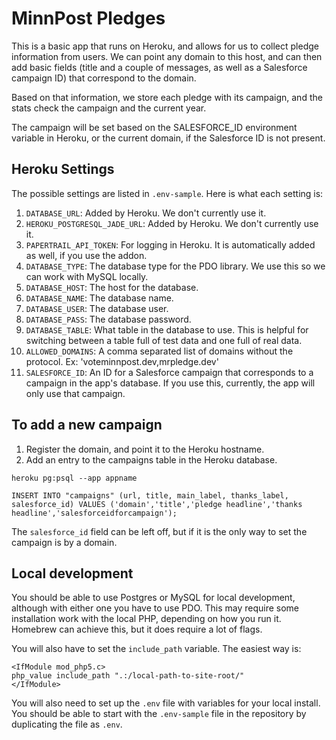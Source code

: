 # MinnPost Pledges

This is a basic app that runs on Heroku, and allows for us to collect pledge information from users. We can point any domain to this host, and can then add basic fields (title and a couple of messages, as well as a Salesforce campaign ID) that correspond to the domain.

Based on that information, we store each pledge with its campaign, and the stats check the campaign and the current year.

The campaign will be set based on the SALESFORCE_ID environment variable in Heroku, or the current domain, if the Salesforce ID is not present.

## Heroku Settings

The possible settings are listed in `.env-sample`. Here is what each setting is:

1. `DATABASE_URL`: Added by Heroku. We don't currently use it.
2. `HEROKU_POSTGRESQL_JADE_URL`: Added by Heroku. We don't currently use it.
3. `PAPERTRAIL_API_TOKEN`: For logging in Heroku. It is automatically added as well, if you use the addon.
4. `DATABASE_TYPE`: The database type for the PDO library. We use this so we can work with MySQL locally.
5. `DATABASE_HOST`: The host for the database.
6. `DATABASE_NAME`: The database name.
7. `DATABASE_USER`: The database user.
8. `DATABASE_PASS`: The database password.
9. `DATABASE_TABLE`: What table in the database to use. This is helpful for switching between a table full of test data and one full of real data.
10. `ALLOWED_DOMAINS`: A comma separated list of domains without the protocol. Ex: 'voteminnpost.dev,mrpledge.dev'
11. `SALESFORCE_ID`: An ID for a Salesforce campaign that corresponds to a campaign in the app's database. If you use this, currently, the app will only use that campaign.

## To add a new campaign

1. Register the domain, and point it to the Heroku hostname.
2. Add an entry to the campaigns table in the Heroku database.

```
heroku pg:psql --app appname
```

```
INSERT INTO "campaigns" (url, title, main_label, thanks_label, salesforce_id) VALUES ('domain','title','pledge headline','thanks headline','salesforceidforcampaign');
```

The `salesforce_id` field can be left off, but if it is the only way to set the campaign is by a domain.

## Local development

You should be able to use Postgres or MySQL for local development, although with either one you have to use PDO. This may require some installation work with the local PHP, depending on how you run it. Homebrew can achieve this, but it does require a lot of flags.

You will also have to set the `include_path` variable. The easiest way is:

```
<IfModule mod_php5.c>
php_value include_path ".:/local-path-to-site-root/"
</IfModule>
```

You will also need to set up the `.env` file with variables for your local install. You should be able to start with the `.env-sample` file in the repository by duplicating the file as `.env`.